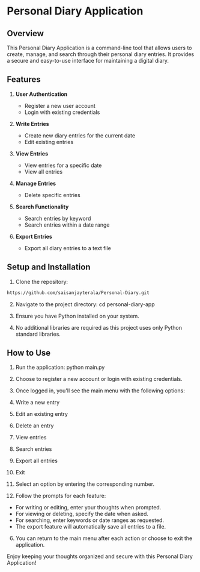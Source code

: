 # Personal Diary Application

## Overview

This Personal Diary Application is a command-line tool that allows users to create, manage, and search through their personal diary entries. It provides a secure and easy-to-use interface for maintaining a digital diary.

## Features

1. **User Authentication**
   - Register a new user account
   - Login with existing credentials

2. **Write Entries**
   - Create new diary entries for the current date
   - Edit existing entries

3. **View Entries**
   - View entries for a specific date
   - View all entries

4. **Manage Entries**
   - Delete specific entries

5. **Search Functionality**
   - Search entries by keyword
   - Search entries within a date range

6. **Export Entries**
   - Export all diary entries to a text file

## Setup and Installation

1. Clone the repository:
```bash 
https://github.com/saisanjayterala/Personal-Diary.git
```
2. Navigate to the project directory: cd personal-diary-app

 3. Ensure you have Python installed on your system.

4. No additional libraries are required as this project uses only Python standard libraries.

## How to Use

1. Run the application: python main.py

2. Choose to register a new account or login with existing credentials.

3. Once logged in, you'll see the main menu with the following options:
1. Write a new entry
2. Edit an existing entry
3. Delete an entry
4. View entries
5. Search entries
6. Export all entries
7. Exit

4. Select an option by entering the corresponding number.

5. Follow the prompts for each feature:
- For writing or editing, enter your thoughts when prompted.
- For viewing or deleting, specify the date when asked.
- For searching, enter keywords or date ranges as requested.
- The export feature will automatically save all entries to a file.

6. You can return to the main menu after each action or choose to exit the application.

Enjoy keeping your thoughts organized and secure with this Personal Diary Application!
